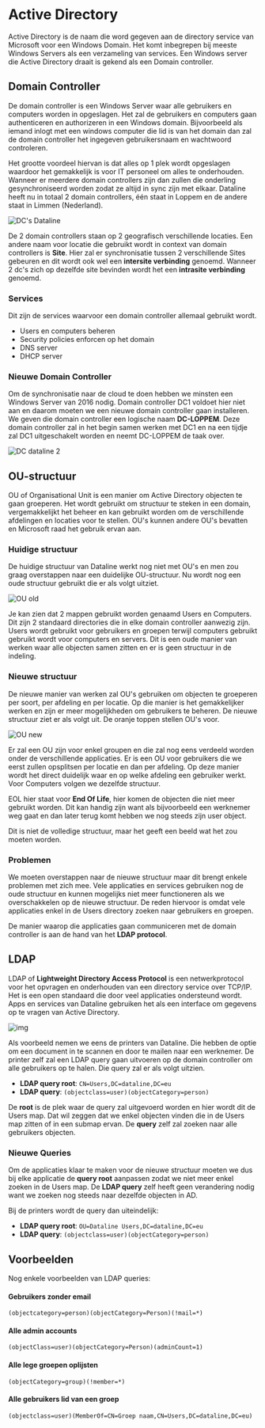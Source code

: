 # Active Directory

Active Directory is de naam die word gegeven aan de directory service van Microsoft voor een Windows Domain. Het komt inbegrepen bij meeste Windows Servers als een verzameling van services. Een Windows server die Active Directory draait is gekend als een Domain controller.

## Domain Controller

De domain controller is een Windows Server waar alle gebruikers en computers worden in opgeslagen. Het zal de gebruikers en computers gaan authenticeren en authorizeren in een Windows domain. Bijvoorbeeld als iemand inlogt met een windows computer die lid is van het domain dan zal de domain controller het ingegeven gebruikersnaam en wachtwoord controleren.

Het grootte voordeel hiervan is dat alles op 1 plek wordt opgeslagen waardoor het gemakkelijk is voor IT personeel om alles te onderhouden. Wanneer er meerdere domain controllers zijn dan zullen die onderling gesynchroniseerd worden zodat ze altijd in sync zijn met elkaar. Dataline heeft nu in totaal 2 domain controllers, één staat in Loppem en de andere staat in Limmen (Nederland).

![DC's Dataline](./img/domaincontrollers-1.png)

De 2 domain controllers staan op 2 geografisch verschillende locaties. Een andere naam voor locatie die gebruikt wordt in context van domain controllers is **Site**. Hier zal er synchronisatie tussen 2 verschillende Sites gebeuren en dit wordt ook wel een **intersite verbinding** genoemd. Wanneer 2 dc's zich op dezelfde site bevinden wordt het een **intrasite verbinding** genoemd.

### Services

Dit zijn de services waarvoor een domain controller allemaal gebruikt wordt.
- Users en computers beheren
- Security policies enforcen op het domain
- DNS server
- DHCP server

### Nieuwe Domain Controller

Om de synchronisatie naar de cloud te doen hebben we minsten een Windows Server van 2016 nodig. Domain controller DC1 voldoet hier niet aan en daarom moeten we een nieuwe domain controller gaan installeren. We geven die domain controller een logische naam **DC-LOPPEM**. Deze domain controller zal in het begin samen werken met DC1 en na een tijdje zal DC1 uitgeschakelt worden en neemt DC-LOPPEM de taak over. 

![DC dataline 2](./img/domaincontrollers-2.png)

## OU-structuur

OU of Organisational Unit is een manier om Active Directory objecten te gaan groeperen. Het wordt gebruikt om structuur te steken in een domain, vergemakkelijkt het beheer en kan gebruikt worden om de verschillende afdelingen en locaties voor te stellen. OU's kunnen andere OU's bevatten en Microsoft raad het gebruik ervan aan.

### Huidige structuur

De huidige structuur van Dataline werkt nog niet met OU's en men zou graag overstappen naar een duidelijke OU-structuur. Nu wordt nog een oude structuur gebruikt die er als volgt uitziet.

![OU old](./img/ou-old.png)

Je kan zien dat 2 mappen gebruikt worden genaamd Users en Computers. Dit zijn 2 standaard directories die in elke domain controller aanwezig zijn. Users wordt gebruikt voor gebruikers en groepen terwijl computers gebruikt gebruikt wordt voor computers en servers. Dit is een oude manier van werken waar alle objecten samen zitten en er is geen structuur in de indeling.

### Nieuwe structuur

De nieuwe manier van werken zal OU's gebruiken om objecten te groeperen per soort, per afdeling en per locatie. Op die manier is het gemakkelijker werken en zijn er meer mogelijkheden om gebruikers te beheren. De nieuwe structuur ziet er als volgt uit. De oranje toppen stellen OU's voor.

![OU new](./img/ou-new.png)

Er zal een OU zijn voor enkel groupen en die zal nog eens verdeeld worden onder de verschillende applicaties. Er is een OU voor gebruikers die we eerst zullen opsplitsen per locatie en dan per afdeling. Op deze manier wordt het direct duidelijk waar en op welke afdeling een gebruiker werkt. Voor Computers volgen we dezelfde structuur.

EOL hier staat voor **End Of Life**, hier komen de objecten die niet meer gebruikt worden. Dit kan handig zijn want als bijvoorbeeld een werknemer weg gaat en dan later terug komt hebben we nog steeds zijn user object.

Dit is niet de volledige structuur, maar het geeft een beeld wat het zou moeten worden.

### Problemen

We moeten overstappen naar de nieuwe structuur maar dit brengt enkele problemen met zich mee. Vele applicaties en services gebruiken nog de oude structuur en kunnen mogelijks niet meer functioneren als we overschakkelen op de nieuwe structuur. De reden hiervoor is omdat vele applicaties enkel in de Users directory zoeken naar gebruikers en groepen.

De manier waarop die applicaties gaan communiceren met de domain controller is aan de hand van het **LDAP protocol**.

## LDAP

LDAP of **Lightweight Directory Access Protocol** is een netwerkprotocol voor het opvragen en onderhouden van een directory service over TCP/IP. Het is een open standaard die door veel applicaties ondersteund wordt. Apps en services van Dataline gebruiken het als een interface om gegevens op te vragen van Active Directory. 

![img](./img/ldap.png)

Als voorbeeld nemen we eens de printers van Dataline. Die hebben de optie om een document in te scannen en door te mailen naar een werknemer. De printer zelf zal een LDAP query gaan uitvoeren op de domain controller om alle gebruikers op te halen. Die query zal er als volgt uitzien.

- **LDAP query root**: `CN=Users,DC=dataline,DC=eu`
- **LDAP query**: `(objectclass=user)(objectCategory=person)`

De **root** is de plek waar de query zal uitgevoerd worden en hier wordt dit de Users map. Dat wil zeggen dat we enkel objecten vinden die in de Users map zitten of in een submap ervan. De **query** zelf zal zoeken naar alle gebruikers objecten.

### Nieuwe Queries

Om de applicaties klaar te maken voor de nieuwe structuur moeten we dus bij elke applicatie de **query root** aanpassen zodat we niet meer enkel zoeken in de Users map. De **LDAP query** zelf heeft geen verandering nodig want we zoeken nog steeds naar dezelfde objecten in AD.

Bij de printers wordt de query dan uiteindelijk:

- **LDAP query root**: `OU=Dataline Users,DC=dataline,DC=eu`
- **LDAP query**: `(objectclass=user)(objectCategory=person)`


## Voorbeelden

Nog enkele voorbeelden van LDAP queries:

#### Gebruikers zonder email
`(objectcategory=person)(objectCategory=Person)(!mail=*)`

#### Alle admin accounts
`(objectClass=user)(objectCategory=Person)(adminCount=1)`

#### Alle lege groepen oplijsten
`(objectCategory=group)(!member=*)`

#### Alle gebruikers lid van een groep
`(objectclass=user)(MemberOf=CN=Groep naam,CN=Users,DC=dataline,DC=eu)`

